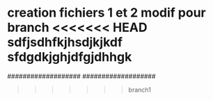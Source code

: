 creation fichiers 1 et 2
modif pour branch
<<<<<<< HEAD
sdfjsdhfkjhsdjkjkdf
sfdgdkjghjdfgjdhhgk
=======
###################
###################

>>>>>>> branch1
